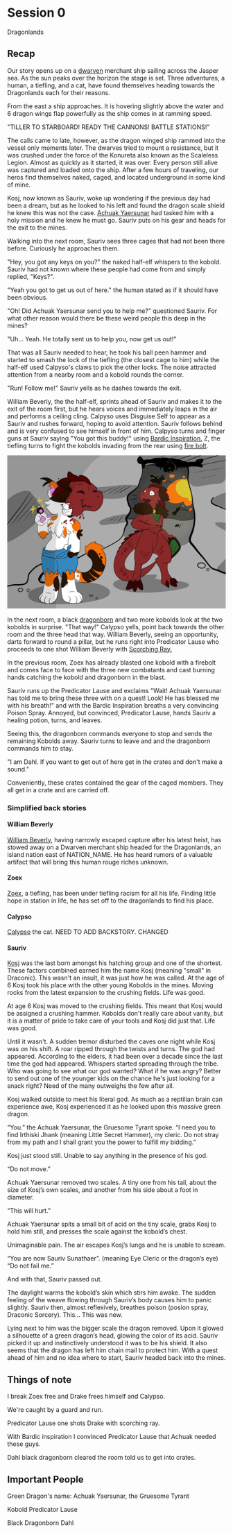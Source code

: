 # Session 0

Dragonlands

## Recap

Our story opens up on a [dwarven](https://www.dndbeyond.com/races/13-dwarf) merchant ship sailing across the Jasper sea. As the sun peaks over the horizon the stage is set. Three adventures, a human, a tiefling, and a cat, have found themselves heading towards the Dragonlands each for their reasons.

From the east a ship approaches. It is hovering slightly above the water and 6 dragon wings flap powerfully as the ship comes in at ramming speed.

"TILLER TO STARBOARD! READY THE CANNONS! BATTLE STATIONS!"

The calls came to late, however, as the dragon winged ship rammed into the vessel only moments later. The dwarves tried to mount a resistance, but it was crushed under the force of the Konureta also known as the Scaleless Legion. Almost as quickly as it started, it was over. Every person still alive was captured and loaded onto the ship. After a few hours of traveling, our heros find themselves naked, caged, and located underground in some kind of mine.

Kosj, now known as Sauriv, woke up wondering if the previous day had been a dream, but as he looked to his left and found the dragon scale shield he knew this was not the case. [Achuak Yaersunar](https://www.dndbeyond.com/monsters/16770-adult-green-dragon) had tasked him with a holy mission and he knew he must go. Sauriv puts on his gear and heads for the exit to the mines.

Walking into the next room, Sauriv sees three cages that had not been there before. Curiously he approaches them.

"Hey, you got any keys on you?" the naked half-elf whispers to the kobold. Sauriv had not known where these people had come from and simply replied, "Keys?".

"Yeah you got to get us out of here." the human stated as if it should have been obvious.

"Oh! Did Achuak Yaersunar send you to help me?" questioned Sauriv. For what other reason would there be these weird people this deep in the mines?

"Uh... Yeah. He totally sent us to help you, now get us out!"

That was all Sauriv needed to hear, he took his ball peen hammer and started to smash the lock of the tiefling (the closest cage to him) while the half-elf used Calpyso's claws to pick the other locks. The noise attracted attention from a nearby room and a kobold rounds the corner.

"Run! Follow me!" Sauriv yells as he dashes towards the exit.

William Beverly, the the half-elf, sprints ahead of Sauriv and makes it to the exit of the room first, but he hears voices and immediately leaps in the air and performs a ceiling cling. Calpyso uses Disguise Self to appear as a Sauriv and rushes forward, hoping to avoid attention. Sauriv follows behind and is very confused to see himself in front of him. Calpyso turns and finger guns at Sauriv saying "You got this buddy!" using [Bardic Inspiration.](https://www.dndbeyond.com/sources/phb/bard#BardicInspiration) Z, the tiefling turns to fight the kobolds invading from the rear using [fire bolt](https://www.dndbeyond.com/spells/fire-bolt).

![Don't look too closely at this image :)](https://github.com/godofgrunts/dnd5e-notes/blob/master/sessions/session000/hide-and-disguise.jpg)

In the next room, a black [dragonborn](https://www.dndbeyond.com/races/16-dragonborn) and two more kobolds look at the two kobolds in surprise. "That way!" Calypso yells, point back towards the other room and the three head that way. William Beverly, seeing an opportunity, darts forward to round a pillar, but he runs right into Predicator Lause who proceeds to one shot William Beverly with [Scorching Ray.](https://www.dndbeyond.com/spells/scorching-ray)

In the previous room, Zoex has already blasted one kobold with a firebolt and comes face to face with the three new combatants and cast burning hands catching the kobold and dragonborn in the blast.

Sauriv runs up the Predicator Lause and exclaims "Wait! Achuak Yaersunar has told me to bring these three with on a quest! Look! He has blessed me with his breath!" and with the Bardic Inspiration breaths a very convincing Poison Spray. Annoyed, but convinced, Predicator Lause, hands Sauriv a healing potion, turns, and leaves.

Seeing this, the dragonborn commands everyone to stop and sends the remaining Kobolds away. Sauriv turns to leave and and the dragonborn commands him to stay.

"I am Dahl. If you want to get out of here get in the crates and don't make a sound."

Conveniently, these crates contained the gear of the caged members. They all get in a crate and are carried off.

### Simplified back stories

#### William Beverly

[William Beverly](https://www.dndbeyond.com/races/1-human), having narrowly escaped capture after his latest heist, has stowed away on a Dwarven merchant ship headed for the Dragonlands, an island nation east of NATION_NAME. He has heard rumors of a valuable artifact that will bring this human rouge riches unknown.

#### Zoex

[Zoex](https://www.dndbeyond.com/races/7-tiefling), a tiefling, has been under tiefling racism for all his life. Finding little hope in station in life, he has set off to the dragonlands to find his place.

#### Calypso

[Calypso](https://en.wikipedia.org/wiki/Calico_cat) the cat. NEED TO ADD BACKSTORY. CHANGED

#### Sauriv

[Kosj](https://www.dndbeyond.com/races/1026395-kobold) was the last born amongst his hatching group and one of the shortest. These factors combined earned him the name Kosj (meaning "small" in Draconic). This wasn't an insult, it was just how he was called. At the age of 6 Kosj took his place with the other young Kobolds in the mines. Moving rocks from the latest expansion to the crushing fields. Life was good. 

At age 6 Kosj was moved to the crushing fields. This meant that Kosj would be assigned a crushing hammer. Kobolds don't really care about vanity, but it is a matter of pride to take care of your tools and Kosj did just that. Life was good.

Until it wasn't. A sudden tremor disturbed the caves one night while Kosj was on his shift. A roar ripped through the twists and turns. The god had appeared. According to the elders, it had been over a decade since the last time the god had appeared. Whispers started spreading through the tribe. Who was going to see what our god wanted? What if he was angry? Better to send out one of the younger kids on the chance he's just looking for a snack right? Need of the many outweighs the few after all.

Kosj walked outside to meet his literal god. As much as a reptilian brain can experience awe, Kosj experienced it as he looked upon this massive green dragon.

“You.” the Achuak Yaersunar, the Gruesome Tyrant spoke. “I need you to find Irthiski Jhank (meaning Little Secret Hammer), my cleric. Do not stray from my path and I shall grant you the power to fulfill my bidding.”

Kosj just stood still. Unable to say anything in the presence of his god.

“Do not move.”

Achuak Yaersunar removed two scales. A tiny one from his tail, about the size of Kosj’s own scales, and another from his side about a foot in diameter.

“This will hurt.”

Achuak Yaersunar spits a small bit of acid on the tiny scale, grabs Kosj to hold him still, and presses the scale against the kobold’s chest.

Unimaginable pain. The air escapes Kosj’s lungs and he is unable to scream.

“You are now Sauriv Sunathaer”. (meaning Eye Cleric or the dragon’s eye) “Do not fail me.”

And with that, Sauriv passed out.

The daylight warms the kobold’s skin which stirs him awake. The sudden feeling of the weave flowing through Sauriv’s body causes him to panic slightly. Sauriv then, almost reflexively, breathes poison (posion spray, Draconic Sorcery). This… This was new.

Lying next to him was the bigger scale the dragon removed. Upon it glowed a silhouette of a green dragon’s head, glowing the color of its acid. Sauriv picked it up and instinctively understood it was to be his shield. It also seems that the dragon has left him chain mail to protect him. With a quest ahead of him and no idea where to start, Sauriv headed back into the mines.

## Things of note

I break Zoex free and Drake frees himself and Calypso.

We're caught by a guard and run.

Predicator Lause one shots Drake with scorching ray.

With Bardic inspiration I convinced Predicator Lause that Achuak needed these guys.

Dahl black dragonborn cleared the room told us to get into crates.

## Important People

Green Dragon's name: Achuak Yaersunar, the Gruesome Tyrant

Kobold Predicator Lause

Black Dragonborn Dahl
